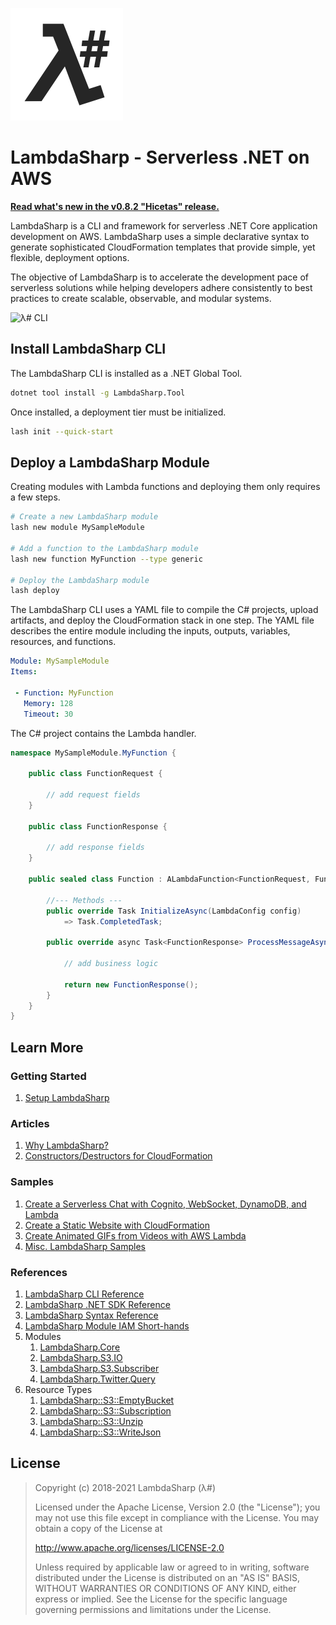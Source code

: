 ﻿![λ#](Docs/images/LambdaSharpBadge.png)

# LambdaSharp - Serverless .NET on AWS

**[Read what's new in the v0.8.2 "Hicetas" release.](https://lambdasharp.net/articles/ReleaseNotes-Hicetas.html)**

LambdaSharp is a CLI and framework for serverless .NET Core application development on AWS. LambdaSharp uses a simple declarative syntax to generate sophisticated CloudFormation templates that provide simple, yet flexible, deployment options.

The objective of LambdaSharp is to accelerate the development pace of serverless solutions while helping developers adhere consistently to best practices to create scalable, observable, and modular systems.

![λ# CLI](Docs/images/LashAnsiColor-WIP.gif)

## Install LambdaSharp CLI

The LambdaSharp CLI is installed as a .NET Global Tool.

```bash
dotnet tool install -g LambdaSharp.Tool
```

Once installed, a deployment tier must be initialized.
```bash
lash init --quick-start
```

## Deploy a LambdaSharp Module

Creating modules with Lambda functions and deploying them only requires a few steps.

```bash
# Create a new LambdaSharp module
lash new module MySampleModule

# Add a function to the LambdaSharp module
lash new function MyFunction --type generic

# Deploy the LambdaSharp module
lash deploy
```

The LambdaSharp CLI uses a YAML file to compile the C# projects, upload artifacts, and deploy the CloudFormation stack in one step. The YAML file describes the entire module including the inputs, outputs, variables, resources, and functions.

```yaml
Module: MySampleModule
Items:

 - Function: MyFunction
   Memory: 128
   Timeout: 30
```

The C# project contains the Lambda handler.

```csharp
namespace MySampleModule.MyFunction {

    public class FunctionRequest {

        // add request fields
    }

    public class FunctionResponse {

        // add response fields
    }

    public sealed class Function : ALambdaFunction<FunctionRequest, FunctionResponse> {

        //--- Methods ---
        public override Task InitializeAsync(LambdaConfig config)
            => Task.CompletedTask;

        public override async Task<FunctionResponse> ProcessMessageAsync(FunctionRequest request) {

            // add business logic

            return new FunctionResponse();
        }
    }
}
```

## Learn More

### Getting Started

1. [Setup LambdaSharp](https://lambdasharp.net/articles/Setup.html)

### Articles

1. [Why LambdaSharp?](https://lambdasharp.net/articles/WhyLambdaSharp.html)
1. [Constructors/Destructors for CloudFormation](https://lambdasharp.net/articles/Finalizer.html)

### Samples

1. [Create a Serverless Chat with Cognito, WebSocket, DynamoDB, and Lambda](https://github.com/LambdaSharp/Chat)
1. [Create a Static Website with CloudFormation](https://github.com/LambdaSharp/StaticWebsite-Sample)
1. [Create Animated GIFs from Videos with AWS Lambda](https://github.com/LambdaSharp/GifMaker-Sample)
1. [Misc. LambdaSharp Samples](Samples/)

### References

1. [LambdaSharp CLI Reference](https://lambdasharp.net/cli/Index.html)
1. [LambdaSharp .NET SDK Reference](https://lambdasharp.net/sdk/Index.html)
1. [LambdaSharp Syntax Reference](https://lambdasharp.net/syntax/Index.html)
1. [LambdaSharp Module IAM Short-hands](src/LambdaSharp.Tool/Resources/IAM-Mappings.yml)
1. Modules
    1. [LambdaSharp.Core](https://lambdasharp.net/modules/LambdaSharp-Core.html)
    1. [LambdaSharp.S3.IO](https://lambdasharp.net/modules/LambdaSharp-S3-IO.html)
    1. [LambdaSharp.S3.Subscriber](https://lambdasharp.net/modules/LambdaSharp-S3-Subscriber.html)
    1. [LambdaSharp.Twitter.Query](https://lambdasharp.net/modules/LambdaSharp-Twitter-Query.html)
1. Resource Types
    1. [LambdaSharp::S3::EmptyBucket](https://lambdasharp.net/modules/LambdaSharp-S3-EmptyBucket.html)
    1. [LambdaSharp::S3::Subscription](https://lambdasharp.net/modules/LambdaSharp-S3-Subscription.html)
    1. [LambdaSharp::S3::Unzip](https://lambdasharp.net/modules/LambdaSharp-S3-Unzip.html)
    1. [LambdaSharp::S3::WriteJson](https://lambdasharp.net/modules/LambdaSharp-S3-WriteJson.html)

## License

> Copyright (c) 2018-2021 LambdaSharp (λ#)
>
> Licensed under the Apache License, Version 2.0 (the "License");
> you may not use this file except in compliance with the License.
> You may obtain a copy of the License at
>
> http://www.apache.org/licenses/LICENSE-2.0
>
> Unless required by applicable law or agreed to in writing, software
> distributed under the License is distributed on an "AS IS" BASIS,
> WITHOUT WARRANTIES OR CONDITIONS OF ANY KIND, either express or implied.
> See the License for the specific language governing permissions and
> limitations under the License.
